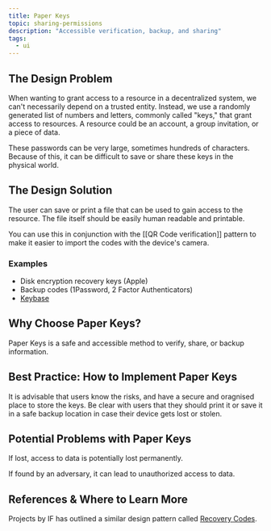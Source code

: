 ```yaml
---
title: Paper Keys
topic: sharing-permissions
description: "Accessible verification, backup, and sharing"
tags:
  - ui
---
```


## The Design Problem

When wanting to grant access to a resource in a decentralized system, we can't
necessarily depend on a trusted entity. Instead, we use a randomly generated
list of numbers and letters, commonly called "keys," that grant access to
resources. A resource could be an account, a group invitation, or a piece of
data.

These passwords can be very large, sometimes hundreds of
characters. Because of this, it can be difficult to save or share these keys
in the physical world.

## The Design Solution

The user can save or print a file that can be used to gain access to the
resource. The file itself should be easily human readable and printable.

You can use this in conjunction with the [[QR Code
verification]] pattern to make it easier to import the
codes with the device's camera.

### Examples

- Disk encryption recovery keys (Apple)
- Backup codes (1Password, 2 Factor Authenticators)
- [Keybase](https://keybase.io/blog/keybase-new-key-model)

## Why Choose Paper Keys?

Paper Keys is a safe and accessible method to verify, share, or backup information.

## Best Practice: How to Implement Paper Keys

It is advisable that users know the risks, and have a secure and oragnised
place to store the keys. Be clear with users that they should print it or
save it in a safe backup location in case their device gets lost or stolen.

## Potential Problems with Paper Keys

If lost, access to data is potentially lost permanently.

If found by an adversary, it can lead to unauthorized access to data.


## References & Where to Learn More

Projects by IF has outlined a similar design pattern called [Recovery Codes](https://catalogue.projectsbyif.com/patterns/recovery-codes/).
